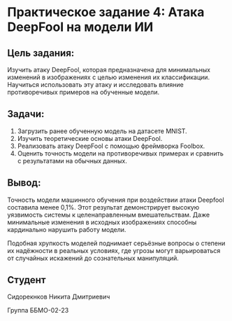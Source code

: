 # Практическое задание 4: Атака DeepFool на модели ИИ
## Цель задания:
Изучить атаку DeepFool, которая предназначена для минимальных изменений в изображениях с целью изменения их классификации. Научиться использовать эту атаку и исследовать влияние противоречивых примеров на обученные модели.
## Задачи:
1. Загрузить ранее обученную модель на датасете MNIST.
2. Изучить теоретические основы атаки DeepFool.
3. Реализовать атаку DeepFool с помощью фреймворка Foolbox.
4. Оценить точность модели на противоречивых примерах и сравнить с результатами на обычных данных.
## Вывод:
Точность модели машинного обучения при воздействии атаки Deepfool составила менее 0,1%. Этот результат демонстрирует высокую уязвимость системы к целенаправленным вмешательствам. Даже минимальные изменения в исходных изображениях способны кардинально нарушить работу модели.

Подобная хрупкость моделей поднимает серьёзные вопросы о степени их надёжности в реальных условиях, где угрозы могут варьироваться от случайных искажений до сознательных манипуляций.
## Студент
Сидорекнков Никита Дмитриевич

Группа ББМО-02-23

